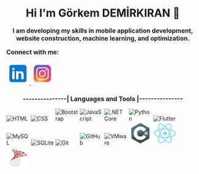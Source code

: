 

<!-- FONT AWESOME -->
<link rel="stylesheet" href="https://cdnjs.cloudflare.com/ajax/libs/font-awesome/6.7.2/css/all.min.css" integrity="sha512-Evv84Mr4kqVGRNSgIGL/F/aIDqQb7xQ2vcrdIwxfjThSH8CSR7PBEakCr51Ck+w+/U6swU2Im1vVX0SVk9ABhg==" crossorigin="anonymous" referrerpolicy="no-referrer" />
<!-- CCS -->
<link rel="stylesheet" href="style.css">




<!-- ______________________________________________________________ -->
<h1 style="text-align:center;">Hi  I'm Görkem DEMİRKIRAN 👋</h1> 
<!-- ______________________________________________________________ -->

<p style="font-size:16px; font-weight:bold; text-align:center;">
    I am developing my skills in mobile application development, website construction, machine learning, and optimization.
 </p>
<!-- ______________________________________________________________ -->
<p style="font-size:16px; font-weight:bold;">
    Connect with me:

 </p>
<!-- ______________________________________________________________ -->


<!-- ______________________________________________________________ -->
<!-- LinkedIn hesabım -->
<a href="www.linkedin.com/in/görkem-demirkiran-406ba720b">
    <img src="icons/linkedIn.png" alt="linkedın" width="60" style="display: inline-block;">
</a>
<!-- ınstagram hesabım -->
<a href="https://www.instagram.com/gorkemdemrkrn">
    <img src="icons/instagram.png" alt="instagram" width="60" style="display: inline-block;">
</a>

<!-- ______________________________________________________________ -->

<p style="font-size:16px; font-weight:bold;">
    <h3 style="text-align:center; font-weight:bold">---------------|   Languages and Tools   |---------------</h3>
</p>

<img src="https://cdn.simpleicons.org/html5/%23E34F26" alt="HTML" width="60" style="display: inline-block;">
<img src="https://cdn.simpleicons.org/css3/%231572B6" alt="CSS" width="60" style="display: inline-block;">
<img src="https://cdn.simpleicons.org/bootstrap/%23563D7C" alt="Bootstrap" width="60" style="display: inline-block;">
<img src="https://cdn.simpleicons.org/javascript/%23F7DF1E" alt="JavaScript" width="60" style="display: inline-block;">
<img src="https://cdn.simpleicons.org/dotnet/%23631983" alt=".NET Core" width="60" style="display: inline-block;">
<img src="https://cdn.simpleicons.org/python/%233776AB" alt="Python" width="60" style="display: inline-block;">
<img src="https://cdn.simpleicons.org/flutter/%2302569B" alt="Flutter" width="60" style="display: inline-block;">
<img src="https://cdn.simpleicons.org/mysql/%234479A1" alt="MySQL" width="60" style="display: inline-block;">
<img src="https://cdn.simpleicons.org/sqlite/%2307405E" alt="SQLite" width="60" style="display: inline-block;">
<img src="https://cdn.simpleicons.org/git/%23F05032" alt="Git" width="60" style="display: inline-block;">
<img src="https://cdn.simpleicons.org/github/%23181717" alt="GitHub" width="60" style="display: inline-block;">
<img src="https://cdn.simpleicons.org/vmware/%23160F29" alt="VMware" width="60" style="display: inline-block;">
<img src="icons/csharp.png" alt="C#" width="60" style="display: inline-block;">
<img src="icons/reactnative.png" alt="React Native" width="60" style="display: inline-block;">
<img src="icons/mssql.png" alt="MSSQL" width="60" style="display: inline-block;">

<!--
**GORKEMDEMIRKIRAN/GORKEMDEMIRKIRAN** is a ✨ _special_ ✨ repository because its `README.md` (this file) appears on your GitHub profile.

Here are some ideas to get you started:

- 🔭 I’m currently working on ...
- 🌱 I’m currently learning ...
- 👯 I’m looking to collaborate on ...
- 🤔 I’m looking for help with ...
- 💬 Ask me about ...
- 📫 How to reach me: ...
- 😄 Pronouns: ...
- ⚡ Fun fact: ...
-->

